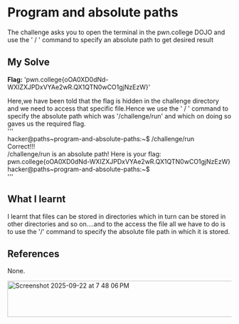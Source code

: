 # Program and absolute paths
The challenge asks you to open the terminal in the pwn.college DOJO and use the ' / ' command to specify an absolute path to get desired result

## My Solve
**Flag:** 'pwn.college{oOA0XD0dNd-WXIZXJPDxVYAe2wR.QX1QTN0wCO1gjNzEzW}'  

Here,we have been told that the flag is hidden in the challenge directory and we need to access that specific file.Hence we use the ' / ' command to specify the absolute path which was '/challenge/run' and which on doing so gaves us the required flag.   
'''   
hacker@paths~program-and-absolute-paths:~$ /challenge/run    
Correct!!!     
/challenge/run is an absolute path! Here is your flag:      
pwn.college{oOA0XD0dNd-WXIZXJPDxVYAe2wR.QX1QTN0wCO1gjNzEzW}     
hacker@paths~program-and-absolute-paths:~$     
'''   

## What I learnt
I learnt that files can be stored in directories which in turn can be stored in other directories and so on....and to the access the file all we have to do is to use the '/' command to specify the absolute file path in which it is stored.   

## References
None.  

<img width="753" height="81" alt="Screenshot 2025-09-22 at 7 48 06 PM" src="https://github.com/user-attachments/assets/0f8ce25b-5888-4276-b978-a309ffae0258" />



